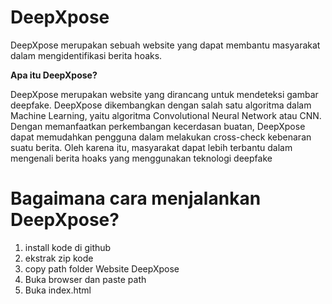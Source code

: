 
# DeepXpose
DeepXpose merupakan sebuah website yang dapat membantu masyarakat dalam mengidentifikasi berita hoaks.

**Apa itu DeepXpose?**

DeepXpose merupakan website yang dirancang untuk mendeteksi gambar deepfake. DeepXpose dikembangkan dengan salah satu algoritma dalam Machine Learning, yaitu algoritma Convolutional Neural Network atau CNN. Dengan memanfaatkan perkembangan kecerdasan buatan, DeepXpose dapat memudahkan pengguna dalam melakukan cross-check kebenaran suatu berita. Oleh karena itu, masyarakat dapat lebih terbantu dalam mengenali berita hoaks yang menggunakan teknologi deepfake

# Bagaimana cara menjalankan DeepXpose?
1. install kode di github
2. ekstrak zip kode
3. copy path folder Website DeepXpose
4. Buka browser dan paste path
5. Buka index.html